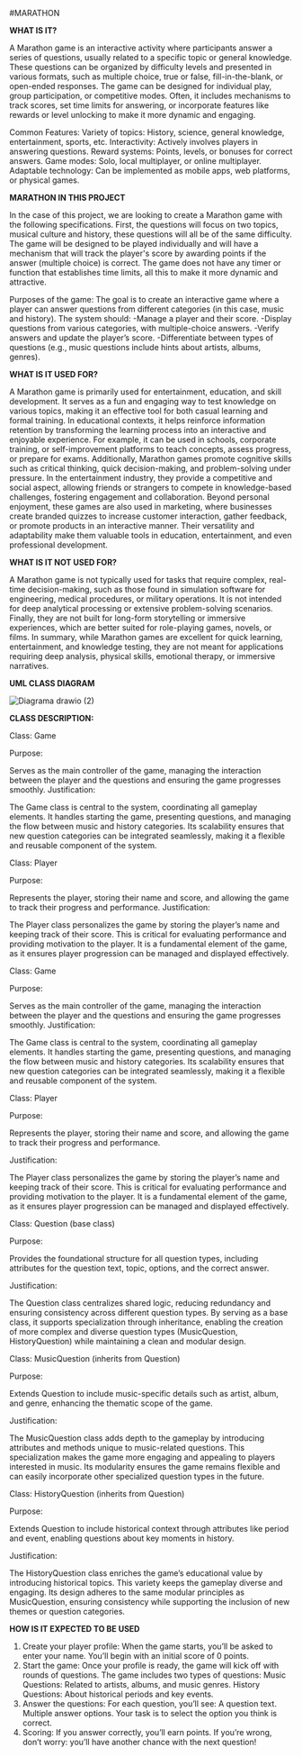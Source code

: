#MARATHON

**WHAT IS IT?**

A Marathon game is an interactive activity where participants answer a series of questions, usually related to a specific topic or general knowledge. These questions can be organized by difficulty levels and presented in various formats, such as multiple choice, true or false, fill-in-the-blank, or open-ended responses.
The game can be designed for individual play, group participation, or competitive modes. Often, it includes mechanisms to track scores, set time limits for answering, or incorporate features like rewards or level unlocking to make it more dynamic and engaging.

Common Features:
Variety of topics: History, science, general knowledge, entertainment, sports, etc.
Interactivity: Actively involves players in answering questions.
Reward systems: Points, levels, or bonuses for correct answers.
Game modes: Solo, local multiplayer, or online multiplayer.
Adaptable technology: Can be implemented as mobile apps, web platforms, or physical games.

**MARATHON IN THIS PROJECT** 

In the case of this project, we are looking to create a Marathon game with the following specifications. First, the questions will focus on two topics, musical culture and history, these questions will all be of the same difficulty. The game will be designed to be played individually and will have a mechanism that will track the player's score by awarding points if the answer (multiple choice) is correct. The game does not have any timer or function that establishes time limits, all this to make it more dynamic and attractive.

Purposes of the game:
The goal is to create an interactive game where a player can answer questions from different categories (in this case, music and history). The system should:
-Manage a player and their score.
-Display questions from various categories, with multiple-choice answers.
-Verify answers and update the player’s score.
-Differentiate between types of questions (e.g., music questions include hints about artists, albums, genres).

**WHAT IS IT USED FOR?**

A Marathon game is primarily used for entertainment, education, and skill development. It serves as a fun and engaging way to test knowledge on various topics, making it an effective tool for both casual learning and formal training. In educational contexts, it helps reinforce information retention by transforming the learning process into an interactive and enjoyable experience. For example, it can be used in schools, corporate training, or self-improvement platforms to teach concepts, assess progress, or prepare for exams. Additionally, Marathon games promote cognitive skills such as critical thinking, quick decision-making, and problem-solving under pressure. In the entertainment industry, they provide a competitive and social aspect, allowing friends or strangers to compete in knowledge-based challenges, fostering engagement and collaboration. Beyond personal enjoyment, these games are also used in marketing, where businesses create branded quizzes to increase customer interaction, gather feedback, or promote products in an interactive manner. Their versatility and adaptability make them valuable tools in education, entertainment, and even professional development.

**WHAT IS IT NOT USED FOR?**

A Marathon game is not typically used for tasks that require complex, real-time decision-making, such as those found in simulation software for engineering, medical procedures, or military operations. It is not intended for deep analytical processing or extensive problem-solving scenarios. Finally, they are not built for long-form storytelling or immersive experiences, which are better suited for role-playing games, novels, or films. In summary, while Marathon games are excellent for quick learning, entertainment, and knowledge testing, they are not meant for applications requiring deep analysis, physical skills, emotional therapy, or immersive narratives.



**UML CLASS DIAGRAM**



![Diagrama drawio (2)](https://github.com/user-attachments/assets/53f1daa2-cc3b-4ccf-b409-cdb6e7b808bf)

**CLASS DESCRIPTION:**

Class: Game

Purpose:

Serves as the main controller of the game, managing the interaction between the player and the questions and ensuring the game progresses smoothly.
Justification:

The Game class is central to the system, coordinating all gameplay elements. It handles starting the game, presenting questions, and managing the flow between music and history categories.
Its scalability ensures that new question categories can be integrated seamlessly, making it a flexible and reusable component of the system.

Class: Player

Purpose:

Represents the player, storing their name and score, and allowing the game to track their progress and performance.
Justification:

The Player class personalizes the game by storing the player’s name and keeping track of their score. This is critical for evaluating performance and providing motivation to the player.
It is a fundamental element of the game, as it ensures player progression can be managed and displayed effectively.

Class: Game

Purpose:

Serves as the main controller of the game, managing the interaction between the player and the questions and ensuring the game progresses smoothly.
Justification:

The Game class is central to the system, coordinating all gameplay elements. It handles starting the game, presenting questions, and managing the flow between music and history categories.
Its scalability ensures that new question categories can be integrated seamlessly, making it a flexible and reusable component of the system.

Class: Player

Purpose:

Represents the player, storing their name and score, and allowing the game to track their progress and performance.

Justification:

The Player class personalizes the game by storing the player’s name and keeping track of their score. This is critical for evaluating performance and providing motivation to the player.
It is a fundamental element of the game, as it ensures player progression can be managed and displayed effectively.

Class: Question (base class)

Purpose:

Provides the foundational structure for all question types, including attributes for the question text, topic, options, and the correct answer.

Justification:

The Question class centralizes shared logic, reducing redundancy and ensuring consistency across different question types.
By serving as a base class, it supports specialization through inheritance, enabling the creation of more complex and diverse question types (MusicQuestion, HistoryQuestion) while maintaining a clean and modular design.

Class: MusicQuestion (inherits from Question)

Purpose:

Extends Question to include music-specific details such as artist, album, and genre, enhancing the thematic scope of the game.

Justification:

The MusicQuestion class adds depth to the gameplay by introducing attributes and methods unique to music-related questions. This specialization makes the game more engaging and appealing to players interested in music.
Its modularity ensures the game remains flexible and can easily incorporate other specialized question types in the future.

Class: HistoryQuestion (inherits from Question)

Purpose:

Extends Question to include historical context through attributes like period and event, enabling questions about key moments in history.

Justification:

The HistoryQuestion class enriches the game’s educational value by introducing historical topics. This variety keeps the gameplay diverse and engaging.
Its design adheres to the same modular principles as MusicQuestion, ensuring consistency while supporting the inclusion of new themes or question categories.



**HOW IS IT EXPECTED TO BE USED**
1. Create your player profile:
When the game starts, you’ll be asked to enter your name.
You’ll begin with an initial score of 0 points.
2. Start the game:
Once your profile is ready, the game will kick off with rounds of questions.
The game includes two types of questions:
Music Questions: Related to artists, albums, and music genres.
History Questions: About historical periods and key events.
3. Answer the questions:
For each question, you’ll see:
A question text.
Multiple answer options.
Your task is to select the option you think is correct.
4. Scoring:
If you answer correctly, you’ll earn points.
If you’re wrong, don’t worry: you’ll have another chance with the next question!






 

